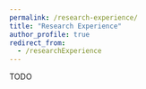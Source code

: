```yaml
---
permalink: /research-experience/
title: "Research Experience"
author_profile: true
redirect_from: 
  - /researchExperience
---
```

TODO
